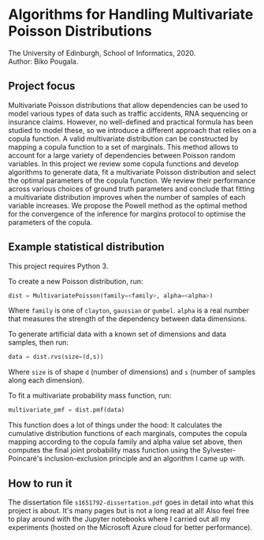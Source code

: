 # Algorithms for Handling Multivariate Poisson Distributions

The University of Edinburgh, School of Informatics, 2020. <br/>
Author: Biko Pougala.  

## Project focus

Multivariate Poisson distributions that allow dependencies can be used to model various types of data such as traffic accidents, RNA sequencing or insurance claims. However, no well-defined and practical formula has been studied to model these, so we introduce a different approach that relies on a copula function. A valid multivariate distribution can be constructed by mapping a copula function to a set of marginals. This method allows to account for a large variety of dependencies between Poisson random variables. In this project we review some copula functions and develop algorithms to generate data, fit a multivariate Poisson distribution and select the optimal parameters of the copula function. We review their performance across various choices of ground truth parameters and conclude that fitting a multivariate distribution improves when the number of samples of each variable increases. We propose the Powell method as the optimal method for the convergence of the inference for margins protocol to optimise the parameters of the copula.

## Example statistical distribution
This project requires Python 3. 

To create a new Poisson distribution, run:

```python
dist = MultivariatePoisson(family=<family>, alpha=<alpha>)
```   
Where `family` is one of `clayton`, `gaussian` or `gumbel`. `alpha` is a real number that measures the strength of the dependency between data dimensions.

To generate artificial data with a known set of dimensions and data samples, then run: 

```python
data = dist.rvs(size=(d,s))
```
Where `size` is of shape `d` (number of dimensions) and `s` (number of samples along each dimension). 

To fit a multivariate probability mass function, run:
```python
multivariate_pmf = dist.pmf(data)
```
This function does a lot of things under the hood: It calculates the cumulative distribution functions of each marginals, computes the copula mapping according to the copula family and alpha value set above, then computes the final joint probability mass function using the Sylvester-Poincaré's inclusion-exclusion principle and an algorithm I came up with. 

## How to run it

The dissertation file `s1651792-dissertation.pdf` goes in detail into what this project is about. It's many pages but is not a long read at all! Also feel free to play around with the Jupyter notebooks where I carried out all my experiments (hosted on the Microsoft Azure cloud for better performance). 
